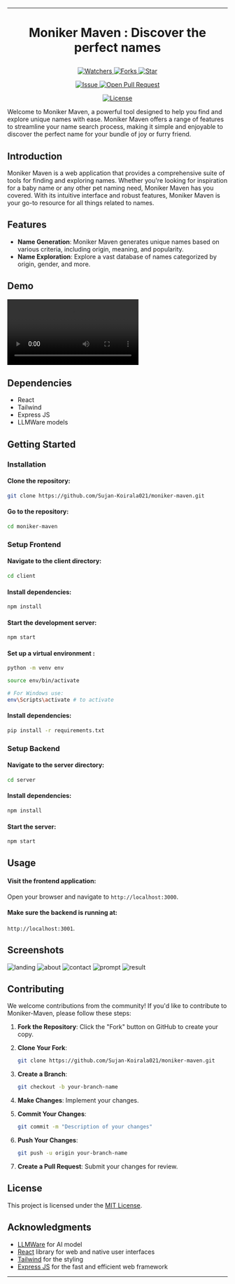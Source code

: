 

---

# <p align="center">Moniker Maven</span> : Discover the perfect names</p>
<p align="center">
    <p align="center">
        <a href="https://github.com/Sujan-Koirala021/moniker-maven" target="blank">
            <img src="https://img.shields.io/github/watchers/Sujan-Koirala021/moniker-maven?style=for-the-badge&logo=appveyor" alt="Watchers"/>
        </a>
        <a href="https://github.com/Sujan-Koirala021/moniker-maven" target="blank">
            <img src="https://img.shields.io/github/forks/Sujan-Koirala021/moniker-maven?style=for-the-badge&logo=appveyor" alt="Forks"/>
        </a>
        <a href="https://github.com/Sujan-Koirala021/moniker-maven/stargazers" target="blank">
            <img src="https://img.shields.io/github/stars/Sujan-Koirala021/moniker-maven?style=for-the-badge&logo=appveyor" alt="Star"/>
        </a>
    </p>
    <p align="center">
        <a href="https://github.com/Sujan-Koirala021/moniker-maven/issues" target="blank">
            <img src="https://img.shields.io/github/issues/Sujan-Koirala021/moniker-maven?style=for-the-badge&logo=appveyor" alt="Issue"/>
        </a>
        <a href="https://github.com/Sujan-Koirala021/moniker-maven/pulls" target="blank">
            <img src="https://img.shields.io/github/issues-pr/Sujan-Koirala021/moniker-maven?style=for-the-badge&logo=appveyor" alt="Open Pull Request"/>
        </a>
    </p>
    <p align="center">
        <a href="https://github.com/Sujan-Koirala021/moniker-maven/blob/master/LICENSE" target="blank">
            <img src="https://img.shields.io/github/license/Sujan-Koirala021/moniker-maven?style=for-the-badge&logo=appveyor" alt="License" />
        </a>
    </p>
</p>

Welcome to Moniker Maven, a powerful tool designed to help you find and explore unique names with ease. Moniker Maven offers a range of features to streamline your name search process, making it simple and enjoyable to discover the perfect name for your bundle of joy or furry friend.


## Introduction
Moniker Maven is a web application that provides a comprehensive suite of tools for finding and exploring names. Whether you're looking for inspiration for a baby name or any other pet naming need, Moniker Maven has you covered. With its intuitive interface and robust features, Moniker Maven is your go-to resource for all things related to names.


## Features

- **Name Generation**: Moniker Maven generates unique names based on various criteria, including origin, meaning, and popularity.
- **Name Exploration**: Explore a vast database of names categorized by origin, gender, and more.

## Demo
<video src="https://github.com/Sujan-Koirala021/moniker-maven/assets/84112374/83191134-73b8-4c3d-b9d8-562270ba01b9"></video>




## Dependencies
- React
- Tailwind
- Express JS
- LLMWare models

## Getting Started

### Installation

#### Clone the repository:
```bash
git clone https://github.com/Sujan-Koirala021/moniker-maven.git
```
#### Go to the repository:
```bash
cd moniker-maven
```


### Setup Frontend 

#### Navigate to the client directory:
```bash
cd client
```

#### Install dependencies:
```bash
npm install
```

#### Start the development server:
```bash
npm start
```

#### Set up a virtual environment :
```bash
python -m venv env

source env/bin/activate 

# For Windows use:
env\Scripts\activate # to activate
```

#### Install dependencies:
```bash
pip install -r requirements.txt
```



### Setup Backend 

#### Navigate to the server directory:
```bash
cd server
```

#### Install dependencies:
```bash
npm install
```

#### Start the  server:
```bash
npm start
```

## Usage

#### Visit the frontend application:
Open your browser and navigate to `http://localhost:3000`.

#### Make sure the backend is running at:
`http://localhost:3001`.


## Screenshots

![landing](https://github.com/Sujan-Koirala021/moniker-maven/assets/84112374/dad74a1d-53e2-40d7-802b-bc545139b9fa)
![about](https://github.com/Sujan-Koirala021/moniker-maven/assets/84112374/28317848-27ed-494e-9bf9-42e59c54fb67)
![contact](https://github.com/Sujan-Koirala021/moniker-maven/assets/84112374/f103f3c0-f3e7-4489-828e-8492bdf8019b)
![prompt](https://github.com/Sujan-Koirala021/moniker-maven/assets/84112374/7cbb5f4a-6d20-4b02-b50c-2529872b6cb7)
![result](https://github.com/Sujan-Koirala021/moniker-maven/assets/84112374/f2a36447-c814-4245-9b6f-abc76cdbd418)


## Contributing

We welcome contributions from the community! If you'd like to contribute to Moniker-Maven, please follow these steps:

1. **Fork the Repository**: Click the "Fork" button on GitHub to create your copy.

2. **Clone Your Fork**:
   ```bash
   git clone https://github.com/Sujan-Koirala021/moniker-maven.git
   ```

3. **Create a Branch**:
   ```bash
   git checkout -b your-branch-name
   ```

4. **Make Changes**: Implement your changes.

5. **Commit Your Changes**:
   ```bash
   git commit -m "Description of your changes"
   ```

6. **Push Your Changes**:
   ```bash
   git push -u origin your-branch-name
   ```

7. **Create a Pull Request**: Submit your changes for review.

## License

This project is licensed under the [MIT License](LICENSE).

## Acknowledgments

- [LLMWare](https://www.llmware.ai/) for AI model
- [React](https://reactjs.org/) library for web and native user interfaces
- [Tailwind](https://tailwindcss.com/) for the styling
- [Express JS](https://expressjs.com/) for the fast and efficient web framework


---

